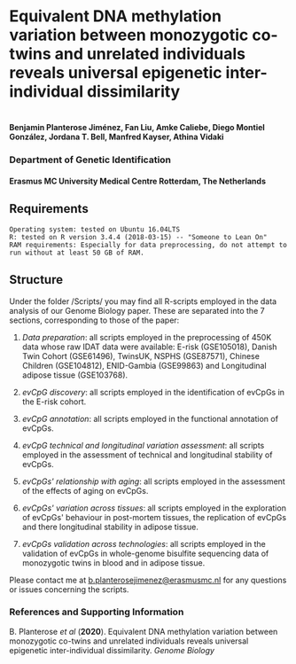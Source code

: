 

# Equivalent DNA methylation variation between monozygotic co-twins and unrelated individuals reveals universal epigenetic inter-individual dissimilarity
#
#### Benjamin Planterose Jiménez, Fan Liu, Amke Caliebe, Diego Montiel González, Jordana T. Bell, Manfred Kayser, Athina Vidaki

### Department of Genetic Identification 
#### Erasmus MC University Medical Centre Rotterdam, The Netherlands

## Requirements

    Operating system: tested on Ubuntu 16.04LTS
    R: tested on R version 3.4.4 (2018-03-15) -- "Someone to Lean On"
    RAM requirements: Especially for data preprocessing, do not attempt to run without at least 50 GB of RAM.


## Structure

Under the folder /Scripts/ you may find all  R-scripts employed in the data analysis of our Genome Biology paper. These are separated into the 7 sections, corresponding to those of the paper:

  1) *Data preparation*: all scripts employed in the preprocessing of 450K data whose raw IDAT data were available: E-risk (GSE105018), Danish Twin Cohort (GSE61496), TwinsUK, NSPHS (GSE87571), Chinese Children (GSE104812), ENID-Gambia (GSE99863) and Longitudinal adipose tissue (GSE103768).
  
  2) *evCpG discovery*: all scripts employed in the identification of evCpGs in the E-risk cohort.
  
  3) *evCpG annotation*: all scripts employed in the functional annotation of evCpGs.
  
  4) *evCpG technical and longitudinal variation assessment*: all scripts employed in the assessment of technical and longitudinal stability of evCpGs.
  
  5) *evCpGs' relationship with aging*: all scripts employed in the assessment of the effects of aging on evCpGs.
  
  6) *evCpGs' variation across tissues*: all scripts employed in the exploration of evCpGs' behaviour in post-mortem tissues, the replication of evCpGs and there longitudinal stability in adipose tissue.
  
  7) *evCpGs validation across technologies*: all scripts employed in the validation of evCpGs in whole-genome bisulfite sequencing data of monozygotic twins in blood and in adipose tissue.






Please contact me at b.planterosejimenez@erasmusmc.nl for any questions or issues concerning the scripts.

### References and Supporting Information
B. Planterose *et al* (**2020**). Equivalent DNA methylation variation between monozygotic co-twins and unrelated individuals reveals universal epigenetic inter-individual dissimilarity. *Genome Biology*





